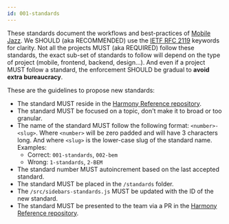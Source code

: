```yaml
---
id: 001-standards
---
```


These standards document the workflows and best-practices of [Mobile Jazz](https://mobilejazz.com). We SHOULD (aka RECOMMENDED) use the [IETF RFC 2119](https://www.ietf.org/rfc/rfc2119.txt) keywords for clarity. Not all the projects MUST (aka REQUIRED) follow these standards, the exact sub-set of standards to follow will depend on the type of project (mobile, frontend, backend, design…). And even if a project MUST follow a standard, the enforcement SHOULD be gradual to **avoid extra bureaucracy**.

These are the guidelines to propose new standards:

- The standard MUST reside in the [Harmony Reference repository](https://github.com/mobilejazz/harmony-reference).
- The standard MUST be focused on a topic, don't make it to broad or too granular.
- The name of the standard MUST follow the following format: `<number>-<slug>`. Where `<number>` will be zero padded and will have 3 characters long. And where `<slug>` is the lower-case slug of the standard name. Examples:
  - Correct: `001-standards`, `002-bem`
  - Wrong: `1-standards`, `2-BEM`
- The standard number MUST autoincrement based on the last accepted standard.
- The standard MUST be placed in the `/standards` folder.
- The `/src/sidebars-standards.js` MUST be updated with the ID of the new standard.
- The standard MUST be presented to the team via a PR in the [Harmony Reference repository](https://github.com/mobilejazz/harmony-reference).
